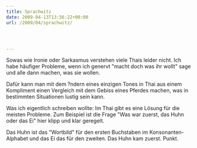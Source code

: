 ```yaml
---
title: Sprachwitz
date: 2009-04-13T13:56:22+00:00
url: /2009/04/sprachwitz/




---
```

Sowas wie Ironie oder Sarkasmus verstehen viele Thais leider nicht. Ich habe häufiger Probleme, wenn ich genervt "macht doch was ihr wollt" sage und alle dann machen, was sie wollen.

Dafür kann man mit dem ?ndern eines einzigen Tones in Thai aus einem Kompliment einen Vergleich mit dem Gebiss eines Pferdes machen, was in bestimmten Situationen lustig sein kann.

Was ich eigentlich schreiben wollte: Im Thai gibt es eine Lösung für die meisten Probleme. Zum Beispiel ist die Frage "Was war zuerst, das Huhn oder das Ei" hier klipp und klar geregelt.

Das Huhn ist das "Wortbild" für den ersten Buchstaben im Konsonanten-Alphabet und das Ei das für den zweiten. Das Huhn kam zuerst. Punkt.
